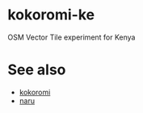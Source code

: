 # kokoromi-ke
OSM Vector Tile experiment for Kenya

# See also
- [kokoromi](https://github.com/optgeo/kokoromi)
- [naru](https://github.com/unvt/naru)

